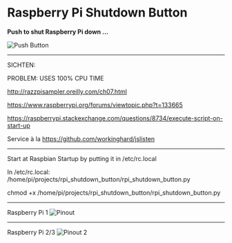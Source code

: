 # Raspberry Pi Shutdown Button

**Push to shut Raspberry Pi down ...**

![Push Button](https://static.thenounproject.com/png/509859-200.png)

---

SICHTEN: 

PROBLEM: USES 100% CPU TIME

http://razzpisampler.oreilly.com/ch07.html

https://www.raspberrypi.org/forums/viewtopic.php?t=133665

https://raspberrypi.stackexchange.com/questions/8734/execute-script-on-start-up

Service à la https://github.com/workinghard/jslisten

---

Start at Raspbian Startup by putting it in /etc/rc.local

In /etc/rc.local: /home/pi/projects/rpi_shutdown_button/rpi_shutdown_button.py

chmod +x /home/pi/projects/rpi_shutdown_button/rpi_shutdown_button.py

---

Raspberry Pi 1
![Pinout](http://razzpisampler.oreilly.com/images/rpck_1101.png)

---

Raspberry Pi 2/3
![Pinout 2](https://www.jameco.com/Jameco/workshop/circuitnotes/raspberry_pi_circuit_note_fig2.jpg)
